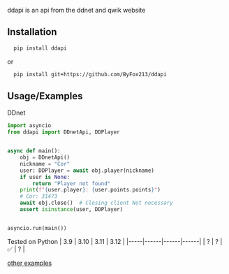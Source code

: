 ddapi is an api from the ddnet and qwik website
## Installation

```bash
  pip install ddapi
```
or
```bash
  pip install git+https://github.com/ByFox213/ddapi
```
    
## Usage/Examples

DDnet
```python
import asyncio
from ddapi import DDnetApi, DDPlayer


async def main():
    obj = DDnetApi()
    nickname = "Cor"
    user: DDPlayer = await obj.player(nickname)
    if user is None:
        return "Player not found"
    print(f"{user.player}: {user.points.points}")
    # Cor: 31473 
    await obj.close()  # Closing client Not necessary
    assert isinstance(user, DDPlayer)


asyncio.run(main())
```
Tested on Python
| 3.9 | 3.10 | 3.11 | 3.12 |
|-----|------|------|------|
| ?   | ?    |  ✅  | ?    |


[other examples](https://github.com/ByFox213/ddapi/tree/main/example)
